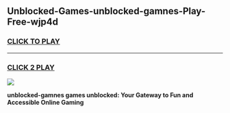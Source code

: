
## Unblocked-Games-unblocked-gamnes-Play-Free-wjp4d
<h3>
<a href="https://premium76.site?title=unblocked-gamnes&ref=18A1">CLICK TO PLAY</a></h3>
<hr>

<h3>
<a href="https://premium76.site?title=unblocked-gamnes&ref=18A1">CLICK 2 PLAY</a>
  
</h3>

<a href="https://premium76.site?title=unblocked-gamnes&ref=18A1"><img src="https://clearcache.store/games.png"></a>


**unblocked-gamnes games unblocked: Your Gateway to Fun and Accessible Online Gaming**
